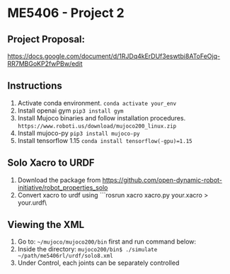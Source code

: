 # ME5406 - Project 2

## Project Proposal:
https://docs.google.com/document/d/1RJDq4kErDUf3eswtbi8AToFeOjq-RR7MBGoKP2fwPBw/edit

## Instructions
1. Activate conda environment. ```conda activate your_env```
2. Install openai gym ```pip3 install gym```
3. Install Mujoco binaries and follow installation procedures. ```https://www.roboti.us/download/mujoco200_linux.zip```
4. Install mujoco-py ```pip3 install mujoco-py```
5. Install tensorflow 1.15 ```conda install tensorflow(-gpu)=1.15```

## Solo Xacro to URDF
1. Download the package from https://github.com/open-dynamic-robot-initiative/robot_properties_solo
2. Convert xacro to urdf using ```rosrun xacro xacro.py your.xacro > your.urdf\

## Viewing the XML
1. Go to: ```~/mujoco/mujoco200/bin``` first and run command below:
2. Inside the directory: ```mujoco200/bin$ ./simulate ~/path/me5406rl/urdf/solo8.xml```
3. Under Control, each joints can be separately controlled
